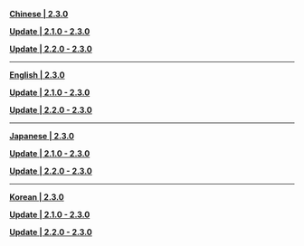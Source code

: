 **[Chinese | 2.3.0](https://autopatchhk.yuanshen.com/client_app/download/pc_zip/20211117173404_G0gLRnxvOd4PvSu9/Audio_Chinese_2.3.0.zip)**

**[Update | 2.1.0 - 2.3.0](https://autopatchhk.yuanshen.com/client_app/update/hk4e_global/10/zh-cn_2.1.0_2.3.0_diff_j4VLGKErh0w7WeFC.zip)**

**[Update | 2.2.0 - 2.3.0](https://autopatchhk.yuanshen.com/client_app/update/hk4e_global/10/zh-cn_2.2.0_2.3.0_diff_24AhO9aFfJEXHqp5.zip)**

---

**[English | 2.3.0](https://autopatchhk.yuanshen.com/client_app/download/pc_zip/20211117173404_G0gLRnxvOd4PvSu9/Audio_English(US)_2.3.0.zip)**

**[Update | 2.1.0 - 2.3.0](https://autopatchhk.yuanshen.com/client_app/update/hk4e_global/10/en-us_2.1.0_2.3.0_diff_9WOeMLlpzcFh7owj.zip)**

**[Update | 2.2.0 - 2.3.0](https://autopatchhk.yuanshen.com/client_app/update/hk4e_global/10/en-us_2.2.0_2.3.0_diff_9vQCTEkUrs7qoNxg.zip)**

---

**[Japanese | 2.3.0](https://autopatchhk.yuanshen.com/client_app/download/pc_zip/20211117173404_G0gLRnxvOd4PvSu9/Audio_Japanese_2.3.0.zip)**

**[Update | 2.1.0 - 2.3.0](https://autopatchhk.yuanshen.com/client_app/update/hk4e_global/10/ja-jp_2.1.0_2.3.0_diff_8nXfsMArgbPOU30c.zip)**

**[Update | 2.2.0 - 2.3.0](https://autopatchhk.yuanshen.com/client_app/update/hk4e_global/10/ja-jp_2.2.0_2.3.0_diff_iVDQPpkNu4etM5Xo.zip)**

---

**[Korean | 2.3.0](https://autopatchhk.yuanshen.com/client_app/download/pc_zip/20211117173404_G0gLRnxvOd4PvSu9/Audio_Korean_2.3.0.zip)**

**[Update | 2.1.0 - 2.3.0](https://autopatchhk.yuanshen.com/client_app/update/hk4e_global/10/ko-kr_2.1.0_2.3.0_diff_MEpgFPsUZABmGt9b.zip)**

**[Update | 2.2.0 - 2.3.0](https://autopatchhk.yuanshen.com/client_app/update/hk4e_global/10/ko-kr_2.2.0_2.3.0_diff_r6zX1n48Hh5LUBK7.zip)**

